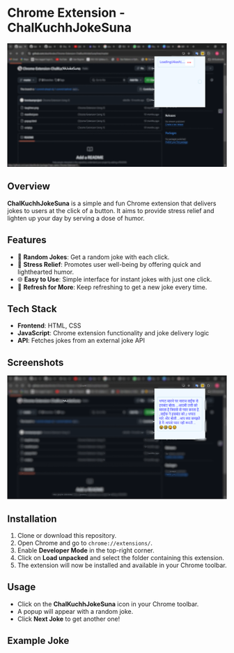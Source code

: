 # Chrome Extension - ChalKuchhJokeSuna

![ChalKuchhJokeSuna Banner](https://github.com/akashkvdev/Chrome-Extension-ChalKuchhJokeSuna/blob/8e16c75156f585c7e5efa3fbd09b0c513aa02be6/jokes2.png)

## Overview
**ChalKuchhJokeSuna** is a simple and fun Chrome extension that delivers jokes to users at the click of a button. It aims to provide stress relief and lighten up your day by serving a dose of humor. 

## Features
- 🤣 **Random Jokes**: Get a random joke with each click.
- 🧘 **Stress Relief**: Promotes user well-being by offering quick and lighthearted humor.
- 🌐 **Easy to Use**: Simple interface for instant jokes with just one click.
- 🔄 **Refresh for More**: Keep refreshing to get a new joke every time.

## Tech Stack
- **Frontend**: HTML, CSS
- **JavaScript**: Chrome extension functionality and joke delivery logic
- **API**: Fetches jokes from an external joke API

## Screenshots
![Joke Display](https://github.com/akashkvdev/Chrome-Extension-ChalKuchhJokeSuna/blob/0569b0b3c8a7261914607d51c0b256ab3df197ed/jokes1.png)

## Installation
1. Clone or download this repository.
2. Open Chrome and go to `chrome://extensions/`.
3. Enable **Developer Mode** in the top-right corner.
4. Click on **Load unpacked** and select the folder containing this extension.
5. The extension will now be installed and available in your Chrome toolbar.

## Usage
- Click on the **ChalKuchhJokeSuna** icon in your Chrome toolbar.
- A popup will appear with a random joke.
- Click **Next Joke** to get another one!

## Example Joke
